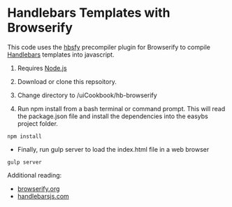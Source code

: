 # Handlebars Templates with Browserify

This code uses the [hbsfy](https://github.com/epeli/node-hbsfy) precompiler plugin for Browserify to compile [Handlebars](http://handlebarsjs.com/) templates into javascript.

1. Requires [Node.js](https://nodejs.org "Node.js")

2. Download or clone this repsoitory.

3. Change directory to /uiCookbook/hb-browserify

4. Run npm install from a bash terminal or command prompt. This will read the package.json file and install the dependencies into the easybs project folder.

```
npm install
```

- Finally, run gulp server to load the index.html file in a web browser

```
gulp server
```

Additional reading:

- [browserify.org](http://browserify.org/ "browserify.org")
- [handlebarsjs.com](http://handlebarsjs.com/ "handlebarsjs.com")
